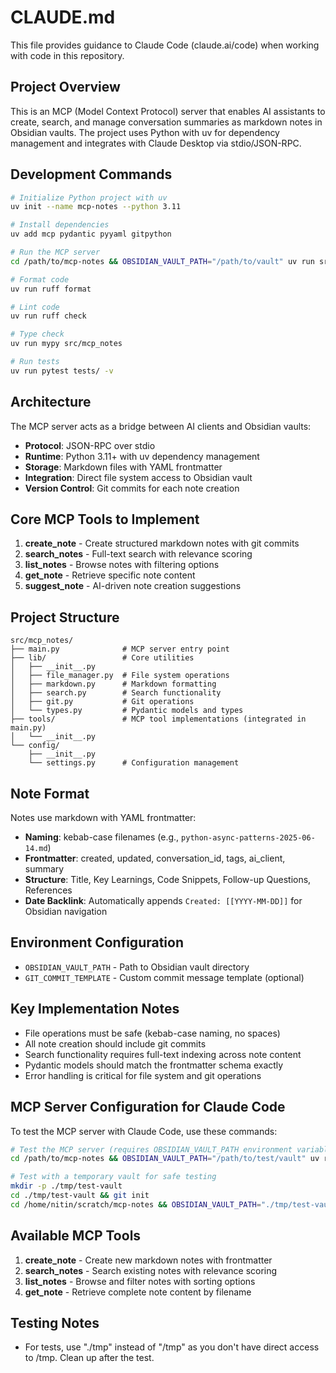 # CLAUDE.md

This file provides guidance to Claude Code (claude.ai/code) when working with code in this repository.

## Project Overview

This is an MCP (Model Context Protocol) server that enables AI assistants to create, search, and manage conversation summaries as markdown notes in Obsidian vaults. The project uses Python with uv for dependency management and integrates with Claude Desktop via stdio/JSON-RPC.

## Development Commands

```bash
# Initialize Python project with uv
uv init --name mcp-notes --python 3.11

# Install dependencies
uv add mcp pydantic pyyaml gitpython

# Run the MCP server
cd /path/to/mcp-notes && OBSIDIAN_VAULT_PATH="/path/to/vault" uv run src/mcp_notes/main.py

# Format code
uv run ruff format

# Lint code  
uv run ruff check

# Type check
uv run mypy src/mcp_notes

# Run tests
uv run pytest tests/ -v
```

## Architecture

The MCP server acts as a bridge between AI clients and Obsidian vaults:

- **Protocol**: JSON-RPC over stdio
- **Runtime**: Python 3.11+ with uv dependency management
- **Storage**: Markdown files with YAML frontmatter
- **Integration**: Direct file system access to Obsidian vault
- **Version Control**: Git commits for each note creation

## Core MCP Tools to Implement

1. **create_note** - Create structured markdown notes with git commits
2. **search_notes** - Full-text search with relevance scoring
3. **list_notes** - Browse notes with filtering options
4. **get_note** - Retrieve specific note content
5. **suggest_note** - AI-driven note creation suggestions

## Project Structure

```
src/mcp_notes/
├── main.py              # MCP server entry point
├── lib/                 # Core utilities
│   ├── __init__.py
│   ├── file_manager.py  # File system operations
│   ├── markdown.py      # Markdown formatting
│   ├── search.py        # Search functionality
│   ├── git.py           # Git operations
│   └── types.py         # Pydantic models and types
├── tools/               # MCP tool implementations (integrated in main.py)
│   └── __init__.py
└── config/
    ├── __init__.py
    └── settings.py      # Configuration management
```

## Note Format

Notes use markdown with YAML frontmatter:

- **Naming**: kebab-case filenames (e.g., `python-async-patterns-2025-06-14.md`)
- **Frontmatter**: created, updated, conversation_id, tags, ai_client, summary
- **Structure**: Title, Key Learnings, Code Snippets, Follow-up Questions, References
- **Date Backlink**: Automatically appends `Created: [[YYYY-MM-DD]]` for Obsidian navigation

## Environment Configuration

- `OBSIDIAN_VAULT_PATH` - Path to Obsidian vault directory
- `GIT_COMMIT_TEMPLATE` - Custom commit message template (optional)

## Key Implementation Notes

- File operations must be safe (kebab-case naming, no spaces)
- All note creation should include git commits
- Search functionality requires full-text indexing across note content
- Pydantic models should match the frontmatter schema exactly
- Error handling is critical for file system and git operations

## MCP Server Configuration for Claude Code

To test the MCP server with Claude Code, use these commands:

```bash
# Test the MCP server (requires OBSIDIAN_VAULT_PATH environment variable)
cd /path/to/mcp-notes && OBSIDIAN_VAULT_PATH="/path/to/test/vault" uv run src/mcp_notes/main.py

# Test with a temporary vault for safe testing
mkdir -p ./tmp/test-vault
cd ./tmp/test-vault && git init
cd /home/nitin/scratch/mcp-notes && OBSIDIAN_VAULT_PATH="./tmp/test-vault" uv run src/mcp_notes/main.py
```

## Available MCP Tools

1. **create_note** - Create new markdown notes with frontmatter
2. **search_notes** - Search existing notes with relevance scoring  
3. **list_notes** - Browse and filter notes with sorting options
4. **get_note** - Retrieve complete note content by filename

## Testing Notes

- For tests, use "./tmp" instead of "/tmp" as you don't have direct access to /tmp. Clean up after the test.